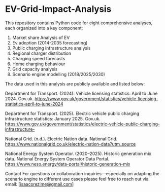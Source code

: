 # EV-Grid-Impact-Analysis
This repository contains Python code for eight comprehensive analyses, each organized into a key component:
1. Market share Analysis of EV 
2. Ev adoption (2014-2035 forecasting) 
3. Public charging infrastructure analysis 
4. Regional charger distribution 
5. Charging speed forecasts 
6. Home charging behaviour 
7. Grid capacity analysis 
8. Scenario engine modelling (2018/2025/2030)

The data used in this analysis are publicly available and listed below:

Department for Transport. (2024). Vehicle licensing statistics: April to June 2024. Gov.uk. https://www.gov.uk/government/statistics/vehicle-licensing-statistics-april-to-june-2024

Department for Transport. (2025). Electric vehicle public charging infrastructure statistics: January 2025. Gov.uk. https://www.gov.uk/government/statistics/electric-vehicle-public-charging-infrastructure-

National Grid. (n.d.). Electric Nation data. National Grid. https://www.nationalgrid.co.uk/electric-nation-data?utm_source

National Energy System Operator. (2020–2025). Historic generation mix data. National Energy System Operator Data Portal. https://www.neso.energy/data-portal/historic-generation-mix

Contact
For questions or collaboration inquiries—especially on adapting the scenario engine to different use cases please feel free to reach out via email: [isaacorezime@gmail.com]
